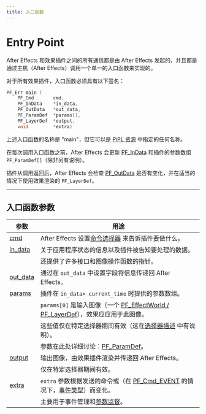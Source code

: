 ```yaml
---
title: 入口函数
---
```

# Entry Point

After Effects 和效果插件之间的所有通信都是由 After Effects 发起的，并且都是通过主机（After Effects）调用一个单一的入口函数来实现的。

对于所有效果插件，入口函数必须具有以下签名：

```cpp
PF_Err main (
    PF_Cmd       cmd,
    PF_InData    *in_data,
    PF_OutData   *out_data,
    PF_ParamDef  *params[],
    PF_LayerDef  *output,
    void         *extra)
```

上述入口函数的名称是 "main"，但它可以是 [PiPL 资源](../../intro/pipl-resources) 中指定的任何名称。

在每次调用入口函数之前，After Effects 会更新 [PF_InData](../PF_InData) 和插件的参数数组 `PF_ParamDef[]`（除非另有说明）。

插件从调用返回后，After Effects 会检查 [PF_OutData](../PF_OutData) 是否有变化，并在适当的情况下使用效果渲染的 `PF_LayerDef`。

---

## 入口函数参数

| 参数          | 用途     |
| ------------------------------------------ | --------------------------------------------------------------------------------------------------------------------------------------------------- |
| [cmd](../command-selectors)    | After Effects 设置[命令选择器](../command-selectors) 来告诉插件要做什么。    |
| [in_data](../PF_InData)         | 关于应用程序状态的信息以及插件被告知要处理的数据。           |
|        | 还提供了许多接口和图像操作函数的指针。         |
| [out_data](../PF_OutData)       | 通过在 `out_data` 中设置字段将信息传递回 After Effects。           |
| [params](../parameters)         | 插件在 `in_data> current_time` 时提供的参数数组。          |
|        | `params[0]` 是输入图像（一个 [PF_EffectWorld / PF_LayerDef](../PF_EffectWorld)），效果应应用于此图像。           |
|        | 这些值仅在特定选择器期间有效（这在[选择器描述](../command-selectors#calling-sequence) 中有说明）。          |
|        | 参数在此处详细讨论：[PF_ParamDef](../PF_ParamDef)。     |
| [output](../PF_EffectWorld)    | 输出图像，由效果插件渲染并传递回 After Effects。     |
|        | 仅在特定选择器期间有效。       |
| [extra](../../effect-ui-events/PF_EventExtra) | `extra` 参数根据发送的命令或（在 [PF_Cmd_EVENT](../command-selectors#messaging) 的情况下，[事件类型](../../effect-ui-events/effect-ui-events)）而变化。 |
|        | 主要用于事件管理和[参数监督](../../effect-details/parameter-supervision)。   |
